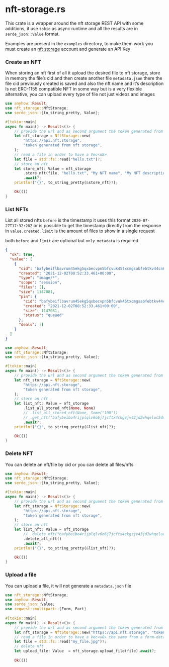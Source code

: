 # nft-storage.rs
This crate is a wrapper around the nft storage REST API with some additions, it use `tokio` as async runtime and all the results are in `serde_json::Value` format.

Examples are present in the `examples` directory, to make them work you must create an [nft storage](https://nft.storage/) account and generate an API Key

### Create an NFT

When storing an nft first of all it upload the desired file to nft storage, store in memory the file’s cid and then create another file `metadata.json`  there the file cid previously created is saved and also the nft name and it’s description
Is not ERC-1155 compatible NFT in some way but is a very flexible alternative, you can upload every type of file not just videos and images

```rust
use anyhow::Result;
use nft_storage::NftStorage;
use serde_json::{to_string_pretty, Value};

#[tokio::main]
async fn main() -> Result<()> {
    // provide the url and as second argument the token generated from nft storage dashboard
    let nft_storage = NftStorage::new(
        "https://api.nft.storage",
        "token generated from nft storage",
    );
    // read a file in order to have a Vec<u8>
    let file = std::fs::read("hello.txt")?;
    // store an nft
    let store_nft: Value = nft_storage
        .store_nft(file, "hello.txt", "My NFT name", "My NFT description")
        .await?;
    println!("{}", to_string_pretty(&store_nft)?);

    Ok(())
}

```

### List NFTs

List all stored nfts
`before` is the timestamp it uses this format `2020-07-27T17:32:28Z` or is possible to get the timestamp directly from the response in `value.created`. 
`limit` is the amount of files to show in a single request

both  `before` and `limit` are optional but `only_metadata` is required

```json
{
  "ok": true,
  "value": [
    {
      "cid": "bafybeiflbavrum45ekg5qxbecvpn5bfcvuk45txcmgsabfebtkv44cn6vq",
      "created": "2021-12-02T08:52:33.461+00:00",
      "type": "image/*",
      "scope": "session",
      "files": [],
      "size": 1147081,
      "pin": {
        "cid": "bafybeiflbavrum45ekg5qxbecvpn5bfcvuk45txcmgsabfebtkv44cn6vq",
        "created": "2021-12-02T08:52:33.461+00:00",
        "size": 1147081,
        "status": "queued"
      },
      "deals": []
    }
  ]
}
```



```rust
use anyhow::Result;
use nft_storage::NftStorage;
use serde_json::{to_string_pretty, Value};

#[tokio::main]
async fn main() -> Result<()> {
    // provide the url and as second argument the token generated from nft storage dashboard
    let nft_storage = NftStorage::new(
        "https://api.nft.storage",
        "token generated from nft storage",
    );
    // store an nft
    let list_nft: Value = nft_storage
        .list_all_stored_nft(None, None)
        // .list_all_stored_nft(None, Some("100"))
        // .get_nft("bafybeibo4rijplqlv6o6j7jcftx4ckgzjv43jd2whqeluc5dnxslutsdda")
        .await?;
    println!("{}", to_string_pretty(&list_nft)?);

    Ok(())
}

```

### Delete NFT

You can delete an nft/file by cid or you can delete all files/nfts

```rust
use anyhow::Result;
use nft_storage::NftStorage;
use serde_json::{to_string_pretty, Value};

#[tokio::main]
async fn main() -> Result<()> {
    // provide the url and as second argument the token generated from nft storage dashboard
    let nft_storage = NftStorage::new(
        "https://api.nft.storage",
        "token generated from nft storage",
    );
    // store an nft
    let list_nft: Value = nft_storage
        // .delete_nft("bafybeibo4rijplqlv6o6j7jcftx4ckgzjv43jd2whqeluc5dnxslutsdda")
        .delete_all_nft()
        .await?;
    println!("{}", to_string_pretty(&list_nft)?);

    Ok(())
}

```

### Upload a file

You can upload a file, it will not generate a `metadata.json` file

```rust
use nft_storage::NftStorage;
use anyhow::Result;
use serde_json::Value;
use reqwest::multipart::{Form, Part}
    
#[tokio::main]
async fn main() -> Result<()> {
 	// provide the url and as second argument the token generated from nft storage dashboard
    let nft_storage = NftStorage::new("https://api.nft.storage", "token generated from nft storage");
    // read a file in order to have a Vec<u8> the same from a form-data
    let file = std::fs::read("my_file.jpg")?;
    // delete nft
    let upload_file: Value  = nft_storage.upload_file(file).await?;
    
    Ok(())
```


